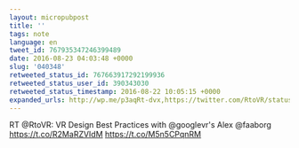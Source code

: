 ```yaml
---
layout: micropubpost
title: ''
tags: note
language: en
tweet_id: 767935347246399489
date: 2016-08-23 04:03:48 +0000
slug: '040348'
retweeted_status_id: 767663917292199936
retweeted_status_user_id: 390343030
retweeted_status_timestamp: 2016-08-22 10:05:15 +0000
expanded_urls: http://wp.me/p3aqRt-dvx,https://twitter.com/RtoVR/status/767663917292199937/photo/1,http://wp.me/p3aqRt-dvx,https://twitter.com/RtoVR/status/767663917292199937/photo/1
---
```

RT @RtoVR: VR Design Best Practices with @googlevr's Alex @faaborg https://t.co/R2MaRZVIdM https://t.co/M5n5CPqnRM
